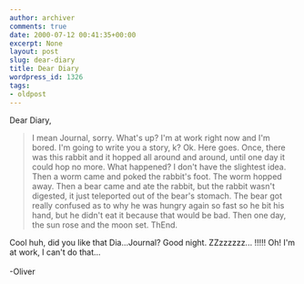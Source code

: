 ```yaml
---
author: archiver
comments: true
date: 2000-07-12 00:41:35+00:00
excerpt: None
layout: post
slug: dear-diary
title: Dear Diary
wordpress_id: 1326
tags:
- oldpost
---
```


Dear Diary,<blockquote>I mean Journal, sorry.  What's up? I'm at work right now and I'm bored. I'm going to write you a story, k? Ok. Here goes. Once, there was this rabbit and it hopped all around and around, until one day it could hop no more.  What happened? I don't have the slightest idea. Then a worm came and poked the rabbit's foot.  The worm hopped away. Then a bear came and ate the rabbit, but the rabbit wasn't digested, it just teleported out of the bear's stomach. The bear got really confused as to why he was hungry again so fast so he bit his hand, but he didn't eat it because that would be bad. Then one day, the sun rose and the moon set. ThEnd.</blockquote>Cool huh, did you like that Dia...Journal? Good night. ZZzzzzzz... !!!!! Oh! I'm at work, I can't do that...<br /><br />-Oliver
